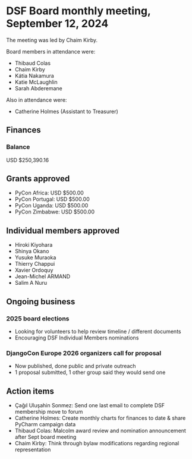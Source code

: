 # DSF Board monthly meeting, September 12, 2024

The meeting was led by Chaim Kirby.

Board members in attendance were:

- Thibaud Colas
- Chaim Kirby
- Kátia Nakamura
- Katie McLaughlin
- Sarah Abderemane

Also in attendance were:

- Catherine Holmes (Assistant to Treasurer)

## Finances

### Balance

USD $250,390.16

## Grants approved

- PyCon Africa: USD $500.00
- PyCon Portugal: USD $500.00
- PyCon Uganda: USD $500.00
- PyCon Zimbabwe: USD $500.00

## Individual members approved

- Hiroki Kiyohara
- Shinya Okano
- Yusuke Muraoka
- Thierry Chappui
- Xavier Ordoquy
- Jean-Michel ARMAND
- Salim A Nuru

## Ongoing business

### 2025 board elections

- Looking for volunteers to help review timeline / different documents
- Encouraging DSF Individual Members nominations

### DjangoCon Europe 2026 organizers call for proposal

- Now published, done public and private outreach
- 1 proposal submitted, 1 other group said they would send one

## Action items

- Çağıl Uluşahin Sonmez: Send one last email to complete DSF membership move to forum
- Catherine Holmes: Create monthly charts for finances to date & share PyCharm campaign data
- Thibaud Colas: Malcolm award review and nomination announcement after Sept board meeting
- Chaim Kirby: Think through bylaw modifications regarding regional representation

